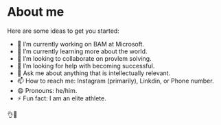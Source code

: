 # About me




Here are some ideas to get you started:

- 🔭 I’m currently working on BAM at Microsoft.
- 🌱 I’m currently learning more about the world.
- 👯 I’m looking to collaborate on provlem solving.
- 🤔 I’m looking for help with becoming successful.
- 💬 Ask me about anything that is intellectually relevant.
- 📫 How to reach me: Instagram (primarily), Linkdin, or Phone number.
- 😄 Pronouns: he/him.
- ⚡ Fun fact: I am an elite athlete.

👌🏈

